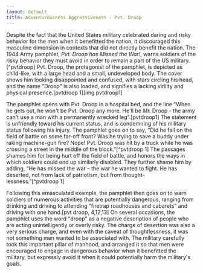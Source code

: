 ```yaml
---
layout: default
title: Adventurousness Aggressiveness - Pvt. Droop
---
```


Despite the fact that the United States military celebrated daring and risky behavior for the men when it benefitted the nation, it discouraged this masculine dimension in contexts that did not directly benefit the nation. The 1944 Army pamphlet, *Pvt. Droop has Missed the War!*, warns soldiers of the risky behavior they must avoid in order to remain a part of the US military.[^pvtdroop] Pvt. Droop, the protagonist of the pamphlet, is depicted as child-like, with a large head and a small, undeveloped body. The cover shows him looking disappointed and confused, with stars circling his head, and the name "Droop" is also loaded, and signifies a lacking virility and physical presence.[pvtdroop 1][img pvtdroop1]

The pamphlet opens with Pvt. Droop in a hospital bed, and the line "When he gets out, he won't be Pvt. Droop any more. He'll be *Mr.* Droop - the army can't use a man with a permanently wrecked leg".[pvtdroop1] The statement is unfriendly toward his current status, and is condemning of his military status following his injury. The pamphlet goes on to say, "Did he fall on the field of battle on some far-off front? Was he trying to save a buddy under raking machine-gun fire? Nope! Pvt. Droop was hit by a truck while he was crossing a street in the middle of the block."[^pvtdroop 1] The passages shames him for being hurt off the field of battle, and honors the ways in which soldiers could end up similarly disabled. They further shame him by adding, “He has missed the war – the war he wanted to fight. He has deserted, not from lack of patriotism, but from thought-lessness.”[^pvtdroop 1] 

Following this emasculated example, the pamphlet then goes on to warn soldiers of numerous activities that are potentially dangerous, ranging from drinking and driving to attending “firetrap roadhouses and cabarets” and driving with one hand.[pvt droop, 4,12,13] On several occasions, the pamphlet uses the word "droop" as a negative description of people who are acting unintelligently or overly risky. The charge of desertion was also a very serious charge, and even with the caveat of thoughtlessness, it was not something men wanted to be associated with. The military carefully took this important pillar of manhood, and arranged it so that men were encouraged to engage in dangerous behavior when it benefitted the military, but expressly avoid it when it could potentially harm the military's goals. 